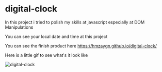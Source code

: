 # digital-clock
In this project i tried to polish my skills at javascript especially at DOM Manipulations

You can see your local date and time at this project 

You can see the finish product here https://hmzaygn.github.io/digital-clock/

Here is a little gif to see what's it look like

![digital-clock](https://user-images.githubusercontent.com/108414154/194115186-9751e36a-a1e6-470a-a4b0-b5115c424019.gif)


